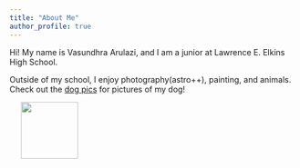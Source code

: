 ```yaml
---
title: "About Me"
author_profile: true
---
```

Hi! My name is Vasundhra Arulazi, and I am a junior at Lawrence E. Elkins High School.

Outside of my school, I enjoy photography(astro++), painting, and animals. Check out the [dog pics](https://vasu.github.io/dog/) for pictures of my dog!

&nbsp;&nbsp;&nbsp;&nbsp;
<img class="img" src="../assets/images/rocket.png" width="100px">&nbsp;&nbsp;&nbsp;&nbsp;
